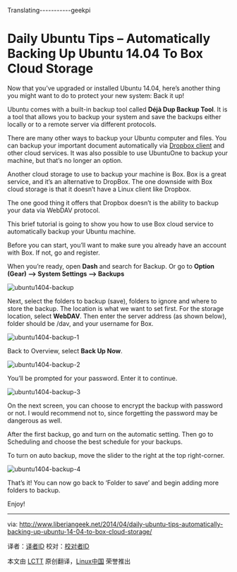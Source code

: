Translating-----------geekpi



Daily Ubuntu Tips – Automatically Backing Up Ubuntu 14.04 To Box Cloud Storage
================================================================================
Now that you’ve upgraded or installed Ubuntu 14.04, here’s another thing you might want to do to protect your new system: Back it up!

Ubuntu comes with a built-in backup tool called **Déjà Dup Backup Tool**. It is a tool that allows you to backup your system and save the backups either locally or to a remote server via different protocols.

There are many other ways to backup your Ubuntu computer and files. You can backup your important document automatically via [Dropbox client][1] and other cloud services. It was also possible to use UbuntuOne to backup your machine, but that’s no longer an option.

Another cloud storage to use to backup your machine is Box. Box is a great service, and it’s an alternative to DropBox. The one downside with Box cloud storage is that it doesn’t have a Linux client like Dropbox.

The one good thing it offers that Dropbox doesn’t is the ability to backup your data via WebDAV protocol.

This brief tutorial is going to show you how to use Box cloud service to automatically backup your Ubuntu machine.

Before you can start, you’ll want to make sure you already have an account with Box. If not, go and register.

When  you’re ready, open **Dash** and search for Backup. Or go to **Option (Gear) –> System Settings –> Backups**

![ubuntu1404-backup](http://www.liberiangeek.net/wp-content/uploads/2014/04/ubuntu1404backup.png)

Next, select the folders to backup (save), folders to ignore and where to store the backup. The location is what we want to set first. For the storage location, select **WebDAV**. Then enter the server address (as shown below), folder should be /dav, and your username for Box.

![ubuntu1404-backup-1](http://www.liberiangeek.net/wp-content/uploads/2014/04/ubuntu1404backup11.png)

Back to Overview, select **Back Up Now**.

![ubuntu1404-backup-2](http://www.liberiangeek.net/wp-content/uploads/2014/04/ubuntu1404backup2.png)

You’ll be prompted for your password. Enter it to continue.

![ubuntu1404-backup-3](http://www.liberiangeek.net/wp-content/uploads/2014/04/ubuntu1404backup3.png)

On the next screen, you can choose to encrypt the backup with password or not. I would recommend not to, since forgetting the password may be dangerous as well.

After the first backup, go and turn on the automatic setting. Then go to Scheduling and choose the best schedule for your backups.

To turn on auto backup, move the slider to the right at the top right-corner.

![ubuntu1404-backup-4](http://www.liberiangeek.net/wp-content/uploads/2014/04/ubuntu1404backup4.png)

That’s it! You can now go back to ‘Folder to save’ and begin adding more folders to backup.

Enjoy!

--------------------------------------------------------------------------------

via: http://www.liberiangeek.net/2014/04/daily-ubuntu-tips-automatically-backing-up-ubuntu-14-04-to-box-cloud-storage/

译者：[译者ID](https://github.com/译者ID) 校对：[校对者ID](https://github.com/校对者ID)

本文由 [LCTT](https://github.com/LCTT/TranslateProject) 原创翻译，[Linux中国](http://linux.cn/) 荣誉推出

[1]:http://www.liberiangeek.net/2014/04/daily-ubuntu-tips-get-dropbox-installed-in-ubuntu-14-04-trusty-tahr/
